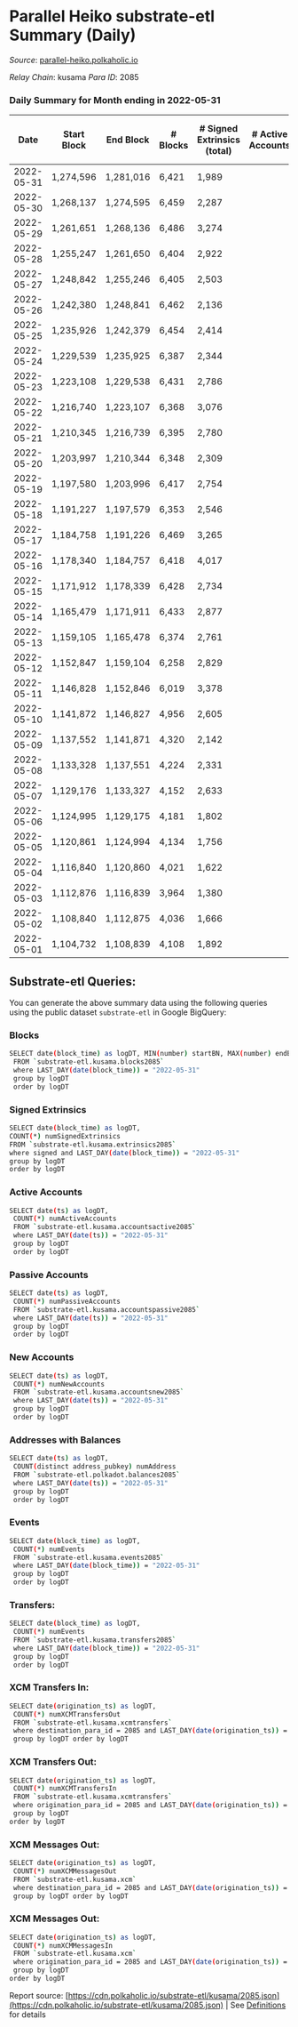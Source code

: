 # Parallel Heiko substrate-etl Summary (Daily)

_Source_: [parallel-heiko.polkaholic.io](https://parallel-heiko.polkaholic.io)

*Relay Chain*: kusama
*Para ID*: 2085



### Daily Summary for Month ending in 2022-05-31


| Date | Start Block | End Block | # Blocks | # Signed Extrinsics (total) | # Active Accounts | # Passive | # New | # Addresses with Balances | # Events | # Transfers | # XCM Transfers In | # XCM Transfers Out | # XCM In | # XCM Out | Issues | 
| ---- | ----------- | --------- | -------- | --------------------------- | ----------------- | --------- | ----- | ------------------------- | -------- | ----------- | ------------------ | ------------------- | -------- | --------- | ------ |
| 2022-05-31 | 1,274,596 | 1,281,016 | 6,421 | 1,989 |  |  |  | 12,323 | 27,604 | 4,910 ($91,648.80) | 25 ($67,379.63) | 22 ($20,273.55) | 29 | 26 |  |
| 2022-05-30 | 1,268,137 | 1,274,595 | 6,459 | 2,287 |  |  |  | 12,315 | 28,915 | 4,886 ($99,118.74) | 23 ($5,626.86) | 23 ($36,618.65) | 30 | 30 |  |
| 2022-05-29 | 1,261,651 | 1,268,136 | 6,486 | 3,274 |  |  |  | 12,309 | 33,071 | 5,075 ($1,846,155.59) | 39 ($28,641.46) | 19 ($47,096.32) | 50 | 30 |  |
| 2022-05-28 | 1,255,247 | 1,261,650 | 6,404 | 2,922 |  |  |  | 12,294 | 30,892 | 4,559 ($644,511.86) | 13 ($3,874.83) | 6 ($6,014.21) | 20 | 13 |  |
| 2022-05-27 | 1,248,842 | 1,255,246 | 6,405 | 2,503 |  |  |  | 12,290 | 30,118 | 5,172 ($63,366.97) | 27 ($33,126.89) | 15 ($9,853.42) | 36 | 24 |  |
| 2022-05-26 | 1,242,380 | 1,248,841 | 6,462 | 2,136 |  |  |  | 12,285 | 27,838 | 4,563 ($36,829.04) | 20 ($15,657.10) | 9 ($29,660.33) | 24 | 13 |  |
| 2022-05-25 | 1,235,926 | 1,242,379 | 6,454 | 2,414 |  |  |  | 12,277 | 29,202 | 4,743 ($64,472.83) | 30 ($19,415.83) | 16 ($14,124.57) | 40 | 26 |  |
| 2022-05-24 | 1,229,539 | 1,235,925 | 6,387 | 2,344 |  |  |  | 12,260 | 30,610 | 5,837 ($366,292.32) | 53 ($67,264.79) | 16 ($29,531.32) | 62 | 28 |  |
| 2022-05-23 | 1,223,108 | 1,229,538 | 6,431 | 2,786 |  |  |  | 12,229 | 32,398 | 5,687 ($184,529.86) | 46 ($113,834.28) | 20 ($69,041.45) | 59 | 29 |  |
| 2022-05-22 | 1,216,740 | 1,223,107 | 6,368 | 3,076 |  |  |  | 12,204 | 33,355 | 5,818 ($11,379,763.13) | 29 ($61,650.48) | 18 ($28,100.21) | 36 | 25 |  |
| 2022-05-21 | 1,210,345 | 1,216,739 | 6,395 | 2,780 |  |  |  | 12,195 | 31,230 | 5,288 ($3,699,552.93) | 30 ($47,064.57) | 17 ($36,523.67) | 36 | 23 |  |
| 2022-05-20 | 1,203,997 | 1,210,344 | 6,348 | 2,309 |  |  |  | 12,189 | 30,945 | 6,188 ($299,806.18) | 34 ($53,741.51) | 23 ($7,056.58) | 42 | 34 |  |
| 2022-05-19 | 1,197,580 | 1,203,996 | 6,417 | 2,754 |  |  |  | 12,174 | 32,700 | 6,003 ($86,399.05) | 43 ($26,664.05) | 22 ($4,150.86) | 63 | 40 |  |
| 2022-05-18 | 1,191,227 | 1,197,579 | 6,353 | 2,546 |  |  |  | 12,152 | 31,881 | 6,079 ($205,492.31) | 46 ($115,537.75) | 32 ($55,928.90) | 2 | 1 |  |
| 2022-05-17 | 1,184,758 | 1,191,226 | 6,469 | 3,265 |  |  |  | 12,119 | 36,618 | 6,685 ($213,440.79) | 90 ($239,662.84) | 20 ($10,381.16) | 204 | 66 |  |
| 2022-05-16 | 1,178,340 | 1,184,757 | 6,418 | 4,017 |  |  |  | 12,079 | 42,396 | 7,669 ($3,584,233.11) | 180 ($1,788,234.09) | 38 ($240,174.91) | 408 | 124 |  |
| 2022-05-15 | 1,171,912 | 1,178,339 | 6,428 | 2,734 |  |  |  | 12,005 | 31,025 | 5,222 ($335,697.49) | 55 ($42,930.02) | 14 ($2,971.67) | 134 | 52 |  |
| 2022-05-14 | 1,165,479 | 1,171,911 | 6,433 | 2,877 |  |  |  | 11,989 | 29,825 | 3,900 ($31,307.90) | 26 ($10,410.08) | 7 ($4,136.88) | 82 | 44 |  |
| 2022-05-13 | 1,159,105 | 1,165,478 | 6,374 | 2,761 |  |  |  | 11,983 | 29,278 | 4,180 ($67,569.87) | 16 ($3,273.10) | 12 ($52,696.35) | 60 | 52 |  |
| 2022-05-12 | 1,152,847 | 1,159,104 | 6,258 | 2,829 |  |  |  | 11,979 | 29,638 | 4,203 ($25,460.44) | 27 ($6,680.10) | 14 ($25,619.58) | 72 | 42 |  |
| 2022-05-11 | 1,146,828 | 1,152,846 | 6,019 | 3,378 |  |  |  | 11,974 | 33,020 | 5,271 ($687,393.86) | 28 ($15,292.12) | 17 ($14,863.35) | 68 | 46 |  |
| 2022-05-10 | 1,141,872 | 1,146,827 | 4,956 | 2,605 |  |  |  | 11,967 | 27,350 | 4,790 ($108,796.56) | 41 ($39,523.09) | 24 ($443,640.09) | 98 | 66 |  |
| 2022-05-09 | 1,137,552 | 1,141,871 | 4,320 | 2,142 |  |  |  | 11,949 | 23,427 | 4,305 ($795,015.67) | 30 ($137,992.04) | 17 ($4,578.38) | 78 | 52 |  |
| 2022-05-08 | 1,133,328 | 1,137,551 | 4,224 | 2,331 |  |  |  | 11,939 | 24,491 | 4,468 ($55,009.06) | 41 ($22,533.16) | 22 ($6,611.17) | 108 | 70 |  |
| 2022-05-07 | 1,129,176 | 1,133,327 | 4,152 | 2,633 |  |  |  | 11,926 | 25,275 | 4,379 ($284,665.81) | 33 ($269,909.40) | 21 ($6,683.16) | 87 | 62 |  |
| 2022-05-06 | 1,124,995 | 1,129,175 | 4,181 | 1,802 |  |  |  | 11,915 | 22,550 | 4,414 ($109,431.13) | 50 ($111,095.01) | 33 ($48,419.43) | 116 | 82 |  |
| 2022-05-05 | 1,120,861 | 1,124,994 | 4,134 | 1,756 |  |  |  | 11,901 | 22,175 | 4,450 ($312,810.41) | 43 ($209,217.73) | 16 ($83,307.14) | 104 | 50 |  |
| 2022-05-04 | 1,116,840 | 1,120,860 | 4,021 | 1,622 |  |  |  | 11,888 | 20,030 | 3,839 ($52,057.76) | 14 ($29,820.84) | 14 ($6,386.89) | 40 | 40 |  |
| 2022-05-03 | 1,112,876 | 1,116,839 | 3,964 | 1,380 |  |  |  | 11,881 | 18,250 | 3,530 ($41,780.84) | 14 ($11,915.95) | 3 ($554.63) | 48 | 26 |  |
| 2022-05-02 | 1,108,840 | 1,112,875 | 4,036 | 1,666 |  |  |  | 11,871 | 20,142 | 3,869 ($179,785.76) | 20 ($28,698.01) | 7 ($6,925.41) | 58 | 32 |  |
| 2022-05-01 | 1,104,732 | 1,108,839 | 4,108 | 1,892 |  |  |  | 11,862 | 20,319 | 3,226 ($34,906.87) | 29 ($121,536.22) | 8 ($27,664.38) | 68 | 26 |  |

## Substrate-etl Queries:
You can generate the above summary data using the following queries using the public dataset `substrate-etl` in Google BigQuery:

### Blocks
```bash
SELECT date(block_time) as logDT, MIN(number) startBN, MAX(number) endBN, COUNT(*) numBlocks 
 FROM `substrate-etl.kusama.blocks2085`  
 where LAST_DAY(date(block_time)) = "2022-05-31" 
 group by logDT 
 order by logDT
```

### Signed Extrinsics
```bash
SELECT date(block_time) as logDT, 
COUNT(*) numSignedExtrinsics 
FROM `substrate-etl.kusama.extrinsics2085`  
where signed and LAST_DAY(date(block_time)) = "2022-05-31" 
group by logDT 
order by logDT
```

### Active Accounts
```bash
SELECT date(ts) as logDT, 
 COUNT(*) numActiveAccounts 
 FROM `substrate-etl.kusama.accountsactive2085` 
 where LAST_DAY(date(ts)) = "2022-05-31" 
 group by logDT 
 order by logDT
```

### Passive Accounts
```bash
SELECT date(ts) as logDT, 
 COUNT(*) numPassiveAccounts 
 FROM `substrate-etl.kusama.accountspassive2085` 
 where LAST_DAY(date(ts)) = "2022-05-31" 
 group by logDT 
 order by logDT
```

### New Accounts
```bash
SELECT date(ts) as logDT, 
 COUNT(*) numNewAccounts 
 FROM `substrate-etl.kusama.accountsnew2085` 
 where LAST_DAY(date(ts)) = "2022-05-31" 
 group by logDT
 order by logDT
```

### Addresses with Balances
```bash
SELECT date(ts) as logDT,
 COUNT(distinct address_pubkey) numAddress 
 FROM `substrate-etl.polkadot.balances2085` 
 where LAST_DAY(date(ts)) = "2022-05-31" 
 group by logDT 
 order by logDT
```

### Events
```bash
SELECT date(block_time) as logDT, 
 COUNT(*) numEvents 
 FROM `substrate-etl.kusama.events2085` 
 where LAST_DAY(date(block_time)) = "2022-05-31" 
 group by logDT 
 order by logDT
```

### Transfers:
```bash
SELECT date(block_time) as logDT, 
 COUNT(*) numEvents 
 FROM `substrate-etl.kusama.transfers2085` 
 where LAST_DAY(date(block_time)) = "2022-05-31" 
 group by logDT 
 order by logDT
```

### XCM Transfers In:
```bash
SELECT date(origination_ts) as logDT, 
 COUNT(*) numXCMTransfersOut 
 FROM `substrate-etl.kusama.xcmtransfers` 
 where destination_para_id = 2085 and LAST_DAY(date(origination_ts)) = "2022-05-31" 
 group by logDT order by logDT
```

### XCM Transfers Out:
```bash
SELECT date(origination_ts) as logDT, 
 COUNT(*) numXCMTransfersIn 
 FROM `substrate-etl.kusama.xcmtransfers` 
 where origination_para_id = 2085 and LAST_DAY(date(origination_ts)) = "2022-05-31" 
 group by logDT 
order by logDT
```

### XCM Messages Out:
```bash
SELECT date(origination_ts) as logDT, 
 COUNT(*) numXCMMessagesOut 
 FROM `substrate-etl.kusama.xcm` 
 where destination_para_id = 2085 and LAST_DAY(date(origination_ts)) = "2022-05-31" 
 group by logDT order by logDT
```

### XCM Messages Out:
```bash
SELECT date(origination_ts) as logDT, 
 COUNT(*) numXCMMessagesIn 
 FROM `substrate-etl.kusama.xcm` 
 where origination_para_id = 2085 and LAST_DAY(date(origination_ts)) = "2022-05-31" 
 group by logDT 
order by logDT
```


Report source: [https://cdn.polkaholic.io/substrate-etl/kusama/2085.json](https://cdn.polkaholic.io/substrate-etl/kusama/2085.json) | See [Definitions](/DEFINITIONS.md) for details
